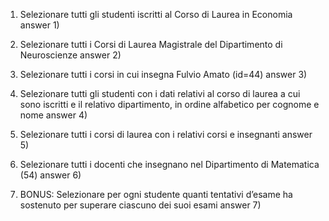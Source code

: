 1) Selezionare tutti gli studenti iscritti al Corso di Laurea in Economia
    answer 1)

2) Selezionare tutti i Corsi di Laurea Magistrale del Dipartimento di Neuroscienze
    answer 2)

3) Selezionare tutti i corsi in cui insegna Fulvio Amato (id=44) 
    answer 3)

4) Selezionare tutti gli studenti con i dati relativi al corso di laurea a cui sono iscritti e il relativo dipartimento, in ordine alfabetico per cognome e nome
    answer 4)

5) Selezionare tutti i corsi di laurea con i relativi corsi e insegnanti
    answer 5)

6) Selezionare tutti i docenti che insegnano nel Dipartimento di Matematica (54)
    answer 6)

7) BONUS: Selezionare per ogni studente quanti tentativi d’esame ha sostenuto per superare ciascuno dei suoi esami
    answer 7)
